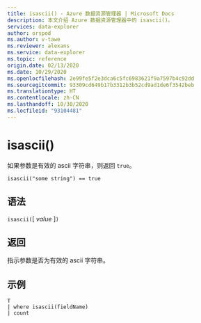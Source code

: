 ```yaml
---
title: isascii() - Azure 数据资源管理器 | Microsoft Docs
description: 本文介绍 Azure 数据资源管理器中的 isascii()。
services: data-explorer
author: orspod
ms.author: v-tawe
ms.reviewer: alexans
ms.service: data-explorer
ms.topic: reference
origin.date: 02/13/2020
ms.date: 10/29/2020
ms.openlocfilehash: 2e99fe5f2e3dca6c5fc6983621f9a7597b4c92dd
ms.sourcegitcommit: 93309cd649b17b3312b3b52cd9ad1de6f3542beb
ms.translationtype: HT
ms.contentlocale: zh-CN
ms.lasthandoff: 10/30/2020
ms.locfileid: "93104481"
---
```

# <a name="isascii"></a>isascii()

如果参数是有效的 ascii 字符串，则返回 `true`。
    
```kusto
isascii("some string") == true
```

## <a name="syntax"></a>语法

`isascii(`[ *value* ]`)`

## <a name="returns"></a>返回

指示参数是否为有效的 ascii 字符串。

## <a name="example"></a>示例

```kusto
T
| where isascii(fieldName)
| count
```
